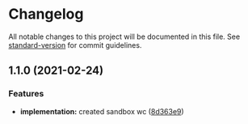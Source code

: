 # Changelog

All notable changes to this project will be documented in this file. See [standard-version](https://github.com/conventional-changelog/standard-version) for commit guidelines.

## 1.1.0 (2021-02-24)


### Features

* **implementation:** created sandbox wc ([8d363e9](https://github.com/natoehv/podium-sandbox/commit/8d363e93367a42e9d4a0c2f427dc25b196841726))
